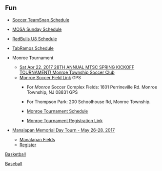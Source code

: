 ## Fun

* [Soccer TeamSnap Schedule](https://go.teamsnap.com/2049296/schedule?mode=calendar)

* [MOSA Sunday Schedule](https://events.gotsport.com/events/schedule.aspx?eventid=57830&FieldID=0&applicationID=3875480&action=Go)
* [RedBulls U8 Schedule](http://www.obsl.com/teams/87115209/87469407-87115278/TEAM.html)

* [TabRamos Schedule](http://www.tabramossportscenter.com/schedules-standings/)
* Monroe Tournament
  * [Sat Apr 22, 2017 28TH ANNUAL MTSC SPRING KICKOFF TOURNAMENT!
Monroe Township Soccer Club](http://www.monroesoccer.com/spring-tournament)
  * [Monroe Soccer Field Link](http://www.monroesoccer.com/spring-tournament/tournament-field-maps) GPS 
    * For *Monroe* Soccer Complex Fields:
1601 Perrineville Rd. Monroe Township, NJ 08831
GPS
    * For Thompson Park:
200 Schoolhouse Rd, Monroe Township.

    * [Monroe Tournament Schedule](http://www.monroesoccer.com/spring-tournament/schedule-of-tournament-games)

    * [Monroe Tournament Registration Link](https://events.gotsport.com/forms/app/Default.aspx?eventid=58345)

 * [Manalapan Memorial Day Tourn - May 26-28, 2017](http://www.manalapansoccerclub.com/Default.aspx?tabid=554003)
   * [Manalapan Fields](http://www.manalapansoccerclub.com/Default.aspx?tabid=865289)
   * [Register](https://www.gotsport.com/forms/app/?eventid=57981)
   
[Basketball](https://profile.leaguetoolbox.com/site/ClientProfile/section/schedule)

[Baseball](http://www.leaguelineup.com/schedules.asp?url=obll&sid=222711721&divisionid=594495)


